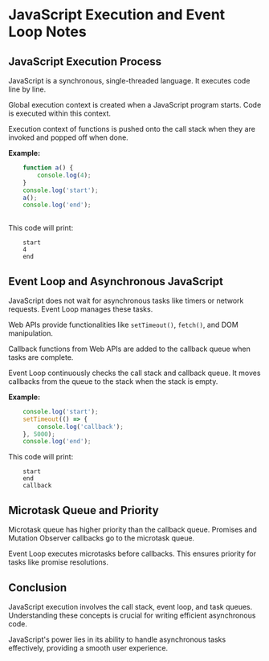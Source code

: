 
JavaScript Execution and Event Loop Notes
=========================================

JavaScript Execution Process
----------------------------

JavaScript is a synchronous, single-threaded language. It executes code line by line.

Global execution context is created when a JavaScript program starts. Code is executed within this context.

Execution context of functions is pushed onto the call stack when they are invoked and popped off when done.

**Example:**
```js
    function a() {
        console.log(4);
    }
    console.log('start');
    a();
    console.log('end');
        
``` 
This code will print:
```
    start
    4
    end
```    

Event Loop and Asynchronous JavaScript
--------------------------------------

JavaScript does not wait for asynchronous tasks like timers or network requests. Event Loop manages these tasks.

Web APIs provide functionalities like `setTimeout()`, `fetch()`, and DOM manipulation.

Callback functions from Web APIs are added to the callback queue when tasks are complete.

Event Loop continuously checks the call stack and callback queue. It moves callbacks from the queue to the stack when the stack is empty.

**Example:**
```js 
    console.log('start');
    setTimeout(() => {
        console.log('callback');
    }, 5000);
    console.log('end');
```      

This code will print:
```   
    start
    end
    callback
```      

Microtask Queue and Priority
----------------------------

Microtask queue has higher priority than the callback queue. Promises and Mutation Observer callbacks go to the microtask queue.

Event Loop executes microtasks before callbacks. This ensures priority for tasks like promise resolutions.

Conclusion
----------

JavaScript execution involves the call stack, event loop, and task queues. Understanding these concepts is crucial for writing efficient asynchronous code.

JavaScript's power lies in its ability to handle asynchronous tasks effectively, providing a smooth user experience.
